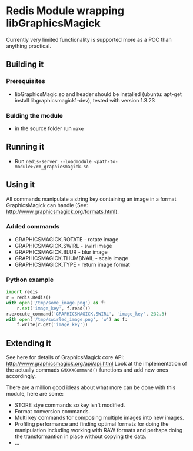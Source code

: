 # Redis Module wrapping libGraphicsMagick

Currently very limited functionality is supported more as a POC than anything practical.

## Building it

### Prerequisites

* libGraphicsMagic.so and header should be installed (ubuntu: apt-get install libgraphicsmagick1-dev), tested with version 1.3.23

### Bulding the module

* in the source folder run `make`

## Running it

* Run `redis-server --loadmodule <path-to-module>/rm_graphicsmagick.so`

## Using it

All commands manipulate a string key containing an image in a format GraphicsMagick can handle (See: http://www.graphicsmagick.org/formats.html).

### Added commands

* GRAPHICSMAGICK.ROTATE <KEY> <float angle in degrees> - rotate image
* GRAPHICSMAGICK.SWIRL <KEY> <float angle in degrees> - swirl image
* GRAPHICSMAGICK.BLUR <KEY> <float Gaussian radius in pixels> <float std deviation of the Gaussian> - blur image
* GRAPHICSMAGICK.THUMBNAIL <KEY> <int width of scaled image> <int height of scaled image> - scale image
* GRAPHICSMAGICK.TYPE <KEY> - return image format

### Python example
```python
import redis
r = redis.Redis()
with open('/tmp/some_image.png') as f:
    r.set('image_key', f.read())
r.execute_command('GRAPHICSMAGICK.SWIRL', 'image_key', 232.3)
with open('/tmp/swirled_image.png', 'w') as f:
    f.write(r.get('image_key'))
```

## Extending it

See here for details of GraphicsMagick core API: http://www.graphicsmagick.org/api/api.html
Look at the implementation of the actually commads `GMXXXCommand()` functions and add new ones accordingly.

There are a million good ideas about what more can be done with this module, here are some:
* STORE stye commands so key isn't modified.
* Format conversion commands.
* Multi key commands for composing multiple images into new images.
* Profiling performance and finding optimal formats for doing the manipulation including working with RAW formats and perhaps doing the transformantion in place without copying the data.
* ...
